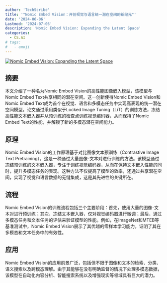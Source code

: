 ```yaml
---
author: 'TechScribe'
title: '"Nomic Embed Vision：开创视觉与语言统一潜在空间的新纪元"'
date: '2024-06-06'
Lastmod: '2024-07-05'
description: 'Nomic Embed Vision: Expanding the Latent Space'
categories:
  - CS.AI
# tags:
#   - emoji
---
```


[![Nomic Embed Vision: Expanding the Latent Space](https://arxiv-research-1301205113.cos.ap-guangzhou.myqcloud.com/images/2406.18587v1.pdf_0.jpg)](https://arxiv.org/abs/2406.18587v1)

## 摘要

本文介绍了一种名为Nomic Embed Vision的高性能图像嵌入模型，该模型与Nomic Embed Text共享相同的潜在空间。这一创新使得Nomic Embed Vision和Nomic Embed Text成为首个在视觉、语言和多模态任务中实现高表现的统一潜在空间模型。论文通过采用类似于Locked Image Tuning（LiT）的训练方法，冻结高性能文本嵌入器并从预训练的检查点训练视觉编码器，从而保持了Nomic Embed Text的性能，并解锁了新的多模态潜在空间能力。<!--more-->

## 原理

Nomic Embed Vision的工作原理基于对比图像文本预训练（Contrastive Image Text Pretraining），这是一种通过大量图像-文本对进行训练的方法。该模型通过冻结预训练的文本嵌入器，专注于训练视觉编码器，从而在保持文本嵌入性能的同时，提升多模态任务的表现。这种方法不仅提高了模型的效率，还通过共享潜在空间，实现了视觉和语言数据的无缝集成，这是其先进性的关键所在。

## 流程

Nomic Embed Vision的训练流程包括三个主要阶段：首先，使用大量的图像-文本对进行预训练；其次，冻结文本嵌入器，仅对视觉编码器进行微调；最后，通过多模态任务和文本任务的评估来验证模型的性能。例如，在ImageNet和MTEB等基准测试中，Nomic Embed Vision展示了其优越的零样本学习能力，证明了其在多模态和文本任务中的有效性。

## 应用

Nomic Embed Vision的应用前景广泛，包括但不限于图像和文本的检索、分类、语义搜索以及跨模态理解。由于其能够在没有明确监督的情况下处理多模态数据，该模型在自动化内容分析、智能搜索系统以及增强现实等领域具有巨大的潜力。